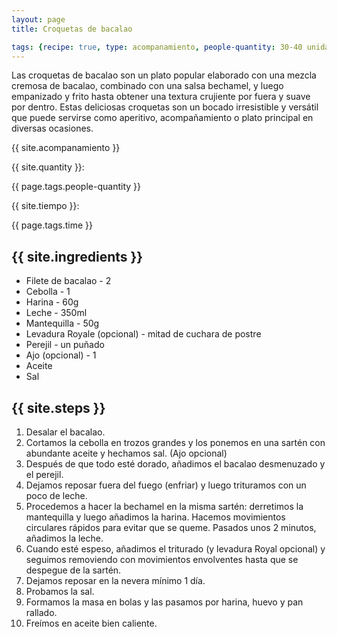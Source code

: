 ```yaml
---
layout: page
title: Croquetas de bacalao

tags: {recipe: true, type: acompanamiento, people-quantity: 30-40 unidades, time: 1h + 1 día de reposo}
---
```


<p class="recipe-description">Las croquetas de bacalao son un plato popular elaborado con una mezcla cremosa de bacalao, combinado con una salsa bechamel, y luego empanizado y frito hasta obtener una textura crujiente por fuera y suave por dentro. Estas deliciosas croquetas son un bocado irresistible y versátil que puede servirse como aperitivo, acompañamiento o plato principal en diversas ocasiones.</p>

<div class="recipe-information">
  <div><p class="{{ page.tags.type }}">{{ site.acompanamiento }}</p></div>
  <div><p>{{ site.quantity }}:</p> {{ page.tags.people-quantity }}</div>
  <div><p>{{ site.tiempo }}:</p> {{ page.tags.time }}</div>
</div>

## {{ site.ingredients }}

  *   Filete de bacalao - 2 
  *   Cebolla - 1
  *   Harina - 60g
  *   Leche - 350ml
  *   Mantequilla - 50g
  *   Levadura Royale (opcional) - mitad de cuchara de postre
  *   Perejil - un puñado
  *   Ajo (opcional) - 1
  *   Aceite
  *   Sal

## {{ site.steps }}

1. Desalar el bacalao.
2. Cortamos la cebolla en trozos grandes y los ponemos en una sartén con abundante aceite y hechamos sal. (Ajo opcional)
3. Después de que todo esté dorado, añadimos el bacalao desmenuzado y el perejil.
4. Dejamos reposar fuera del fuego (enfriar) y luego trituramos con un poco de leche.
5. Procedemos a hacer la bechamel en la misma sartén: derretimos la mantequilla y luego añadimos la harina. Hacemos movimientos circulares rápidos para evitar que se queme. Pasados unos 2 minutos, añadimos la leche.
6. Cuando esté espeso, añadimos el triturado (y levadura Royal opcional) y seguimos removiendo con movimientos envolventes hasta que se despegue de la sartén.
7. Dejamos reposar en la nevera mínimo 1 día.
8. Probamos la sal.
9. Formamos la masa en bolas y las pasamos por harina, huevo y pan rallado.
10. Freímos en aceite bien caliente.